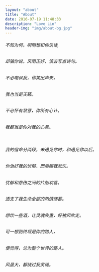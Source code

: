 ```yaml
---
layout: "about"
title: "About"
date: 2016-07-19 11:48:33
description: "Love Lin"
header-img: "img/about-bg.jpg"
---
```


###### 不知为何，明明想和你说话,
###### 却骗你说，风雨正好，该去写点诗句。<br> 

###### 不必嘲讽我，你笑出声来，
###### 我也当是天籁。
###### 不必怀有敌意，你所有心计，
###### 我都当是你对我的心意。<br>　　

###### 我的宿命分两段，未遇见你时，和遇见你以后。
###### 你治好我的忧郁，而后赐我悲伤。
###### 忧郁和悲伤之间的片刻欢喜，
###### 透支了我生命全部的热情储蓄。<br>		

###### 想饮一些酒，让灵魂失重，好被风吹走。
###### 可一想到终将是你的路人，
###### 便觉得，沦为整个世界的路人。
###### 风虽大，都绕过我灵魂。<br>		
